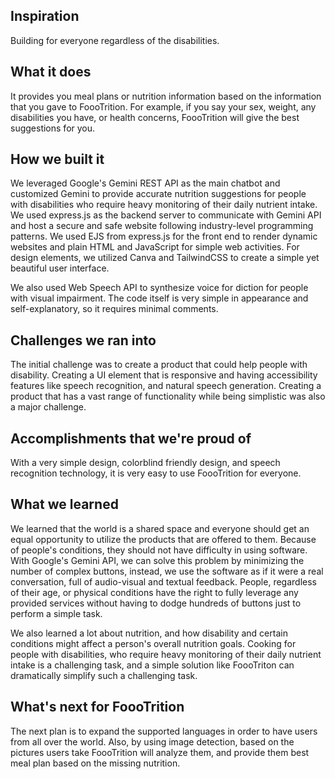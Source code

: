 ## Inspiration
Building for everyone regardless of the disabilities. 

## What it does
It provides you meal plans or nutrition information based on the information that you gave to FoooTrition. For example, if you say your sex, weight, any disabilities you have, or health concerns, FoooTrition will give the best suggestions for you.

## How we built it
We leveraged Google's Gemini REST API as the main chatbot and customized Gemini to provide accurate nutrition suggestions for people with disabilities who require heavy monitoring of their daily nutrient intake. We used express.js as the backend server to communicate with Gemini API and host a secure and safe website following industry-level programming patterns. We used EJS from express.js for the front end to render dynamic websites and plain HTML and JavaScript for simple web activities. For design elements, we utilized Canva and TailwindCSS to create a simple yet beautiful user interface. 

We also used Web Speech API to synthesize voice for diction for people with visual impairment.  The code itself is very simple in appearance and self-explanatory, so it requires minimal comments.  

## Challenges we ran into
The initial challenge was to create a product that could help people with disability. Creating a UI element that is responsive and having accessibility features like speech recognition, and natural speech generation. Creating a product that has a vast range of functionality while being simplistic was also a major challenge.

## Accomplishments that we're proud of
With a very simple design, colorblind friendly design, and speech recognition technology, it is very easy to use FoooTrition for everyone. 


## What we learned
We learned that the world is a shared space and everyone should get an equal opportunity to utilize the products that are offered to them.  Because of people's conditions, they should not have difficulty in using software. With Google's Gemini API, we can solve this problem by minimizing the number of complex buttons, instead, we use the software as if it were a real conversation, full of audio-visual and textual feedback. People, regardless of their age, or physical conditions have the right to fully leverage any provided services without having to dodge hundreds of buttons just to perform a simple task. 

We also learned a lot about nutrition, and how disability and certain conditions might affect a person's overall nutrition goals. Cooking for people with disabilities, who require heavy monitoring of their daily nutrient intake is a challenging task, and a simple solution like FoooTriton can dramatically simplify such a challenging task.

## What's next for FoooTrition
The next plan is to expand the supported languages in order to have users from all over the world. Also, by using image detection, based on the pictures users take FoooTrition will analyze them, and provide them best meal plan based on the missing nutrition.
